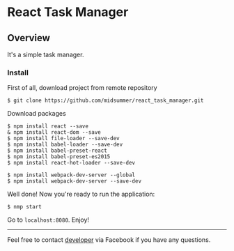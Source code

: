 # React Task Manager

## Overview
It's a simple task manager. 

### Install

First of all, download project from remote repository
 
    $ git clone https://github.com/midsummer/react_task_manager.git

Download packages

    $ npm install react --save
    & npm install react-dom --save
    $ npm install file-loader --save-dev
    $ npm install babel-loader --save-dev
    $ npm install babel-preset-react
    $ npm install babel-preset-es2015
    $ npm install react-hot-loader --save-dev

    $ npm install webpack-dev-server --global
    $ npm install webpack-dev-server --save-dev

Well done! Now you're ready to run the application:

    $ nmp start

Go to `localhost:8080`. Enjoy!

-------

Feel free to contact [developer](https://www.facebook.com/pischicov) via Facebook if you have any questions.
